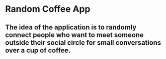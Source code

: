# Random Coffee App
## The idea of the application is to randomly connect people who want to meet someone outside their social circle for small conversations over a cup of coffee.
